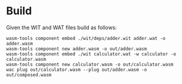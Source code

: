 # Build

Given the WIT and WAT files build as follows:

```shell
wasm-tools component embed ./wit/deps/adder.wit adder.wat -o adder.wasm
wasm-tools component new adder.wasm -o out/adder.wasm
wasm-tools component embed ./wit calculator.wat -w calculator -o calculator.wasm
wasm-tools component new calculator.wasm -o out/calculator.wasm
wac plug out/calculator.wasm --plug out/adder.wasm -o out/composed.wasm
```
